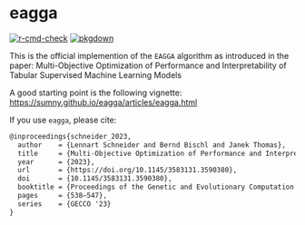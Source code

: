 
# eagga

<!-- badges: start -->

[![r-cmd-check](https://github.com/sumny/eagga/actions/workflows/r-cmd-check.yml/badge.svg?branch=main)](https://github.com/sumny/eagga/actions/workflows/r-cmd-check.yml)
[![pkgdown](https://img.shields.io/badge/Website-Documentation-blue)](https://sumny.github.io/eagga/)
<!-- badges: end -->

This is the official implemention of the `EAGGA` algorithm as introduced
in the paper: Multi-Objective Optimization of Performance and
Interpretability of Tabular Supervised Machine Learning Models

A good starting point is the following vignette:
<https://sumny.github.io/eagga/articles/eagga.html>

If you use `eagga`, please cite:

``` tex
@inproceedings{schneider_2023,
  author    = {Lennart Schneider and Bernd Bischl and Janek Thomas},
  title     = {Multi-Objective Optimization of Performance and Interpretability of Tabular Supervised Machine Learning Models},
  year      = {2023},
  url       = {https://doi.org/10.1145/3583131.3590380},
  doi       = {10.1145/3583131.3590380},
  booktitle = {Proceedings of the Genetic and Evolutionary Computation Conference},
  pages     = {538–547},
  series    = {GECCO '23}
}
```
